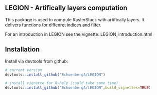 ## LEGION - Artifically layers computation
This package is used to compute RasterStack with artifically layers. It delivers functions for diffenret indices and filter.

For an introduction in LEGION see the vignette: LEGION_introduction.html

## Installation
Install via devtools from github:

``` r
# current version
devtools::install_github("SchoenbergA/LEGION")

# install vignette for R-help (could take some time)
devtools::install_github("SchoenbergA/LEGION",build_vignettes=TRUE)
```

